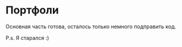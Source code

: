 <h1>Портфоли</h1>
<p>Основная часть готова, осталось только немного подправить код.</p>
<p>P.s. Я старался :)</p>
